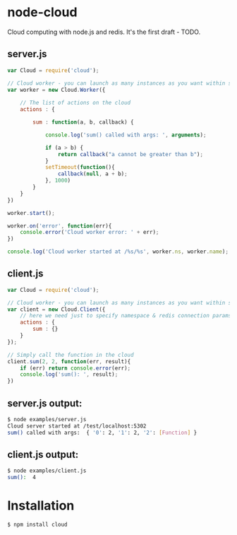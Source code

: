 # node-cloud
Cloud computing with node.js and redis.
It's the first draft - TODO.

## server.js

```javascript
var Cloud = require('cloud');

// Cloud worker - you can launch as many instances as you want within same namespace
var worker = new Cloud.Worker({
    
    // The list of actions on the cloud
    actions : {

        sum : function(a, b, callback) {

            console.log('sum() called with args: ', arguments);

            if (a > b) {
                return callback("a cannot be greater than b");
            }
            setTimeout(function(){
                callback(null, a + b);
            }, 1000)
        }
    }
})

worker.start();

worker.on('error', function(err){
    console.error('Cloud worker error: ' + err);
})

console.log('Cloud worker started at /%s/%s', worker.ns, worker.name);
```
    
## client.js

```javascript
var Cloud = require('cloud');

// Cloud worker - you can launch as many instances as you want within same namespace
var client = new Cloud.Client({
    // here we need just to specify namespace & redis connection params
    actions : {
        sum : {}
    }
});

// Simply call the function in the cloud
client.sum(2, 2, function(err, result){
    if (err) return console.error(err);
    console.log('sum(): ', result);
})
```

## server.js output:
  
```bash
$ node examples/server.js 
Cloud server started at /test/localhost:5302
sum() called with args:  { '0': 2, '1': 2, '2': [Function] }
```
    
## client.js output:

```bash
$ node examples/client.js 
sum():  4
```

# Installation

```bash
$ npm install cloud
```
    